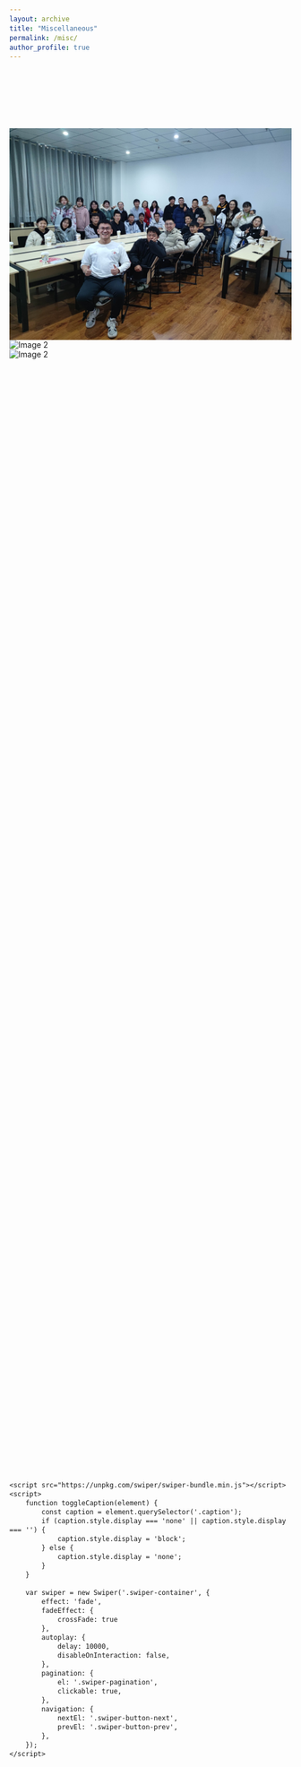 ```yaml
---
layout: archive
title: "Miscellaneous"
permalink: /misc/
author_profile: true
---
```


<html lang="en">
<head>
    <meta charset="UTF-8">
    <meta name="viewport" content="width=device-width, initial-scale=1.0">
    <link rel="stylesheet" href="https://unpkg.com/swiper/swiper-bundle.min.css">
    <style>
        .swiper-container {
            width: 100%;
            height: 60vh; /* Adjust the height as needed */
            position: relative;
            margin-top: 3vh; /* Push the gallery lower on the page */
        }
        .swiper-slide {
            display: flex;
            align-items: center;
            justify-content: center;
            position: relative;
            cursor: pointer;
            overflow: hidden; /* Ensure images fit within the slide */
        }
        .swiper-slide img {
            width: 100%;
            height: 100%;
            object-fit: cover; /* Maintain aspect ratio */
        }
        .caption {
            position: absolute;
            bottom: 10px;
            left: 10px;
            color: white;
            background-color: rgba(0, 0, 0, 0.5);
            padding: 5px;
            border-radius: 3px;
            opacity: 0; /* Hide caption initially */
            transition: opacity 0.3s; /* Smooth transition for showing/hiding caption */
        }
        .swiper-slide:hover .caption {
            opacity: 1; /* Show caption on hover */
        }
    </style>
</head>
<body>
    <div class="swiper-container">
        <div class="swiper-wrapper">
            <div class="swiper-slide">
                <img src="../images/csu_2103.jpg" alt="Image 1">
                <div class="caption">When visiting Central South University as an exchange student in Fall 2021, I was honored and pleased to become the header student of Class 2103 at School of Automation.</div>
            </div>
            <div class="swiper-slide">
                <img src="../images/ustb_graduation.png" alt="Image 2">
                <div class="caption">Graduating from University of Science and Technology Beijing.</div>
            </div>
            <div class="swiper-slide">
                <img src="../images/westlake_bar.jpg" alt="Image 2">
                <div class="caption">'Westlake Bar', nice to meet the gifted youngs.</div>
            </div>
        </div>
        <!-- Add Pagination -->
        <div class="swiper-pagination"></div>
        <!-- Add Navigation -->
        <div class="swiper-button-next"></div>
        <div class="swiper-button-prev"></div>
    </div>

    <script src="https://unpkg.com/swiper/swiper-bundle.min.js"></script>
    <script>
        function toggleCaption(element) {
            const caption = element.querySelector('.caption');
            if (caption.style.display === 'none' || caption.style.display === '') {
                caption.style.display = 'block';
            } else {
                caption.style.display = 'none';
            }
        }

        var swiper = new Swiper('.swiper-container', {
            effect: 'fade',
            fadeEffect: {
                crossFade: true
            },
            autoplay: {
                delay: 10000,
                disableOnInteraction: false,
            },
            pagination: {
                el: '.swiper-pagination',
                clickable: true,
            },
            navigation: {
                nextEl: '.swiper-button-next',
                prevEl: '.swiper-button-prev',
            },
        });
    </script>
</body>
</html>
